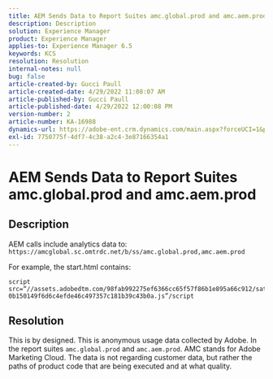 ```yaml
---
title: AEM Sends Data to Report Suites amc.global.prod and amc.aem.prod
description: Description
solution: Experience Manager
product: Experience Manager
applies-to: Experience Manager 6.5
keywords: KCS
resolution: Resolution
internal-notes: null
bug: false
article-created-by: Gucci Paull
article-created-date: 4/29/2022 11:08:07 AM
article-published-by: Gucci Paull
article-published-date: 4/29/2022 12:00:08 PM
version-number: 2
article-number: KA-16988
dynamics-url: https://adobe-ent.crm.dynamics.com/main.aspx?forceUCI=1&pagetype=entityrecord&etn=knowledgearticle&id=ca7ac9a4-acc7-ec11-a7b6-0022480a10ee
exl-id: 7750775f-4df7-4c38-a2c4-3e87166354a1
---
```

# AEM Sends Data to Report Suites amc.global.prod and amc.aem.prod

## Description



AEM calls include analytics data to: `https://amcglobal.sc.omtrdc.net/b/ss/amc.global.prod,amc.aem.prod`

For example, the start.html contains:
```
script src=“//assets.adobedtm.com/98fab992275ef6366cc65f57f86b1e895a66c912/satelliteLib-0b150149f6d6c4efde46c497357c181b39c43b0a.js”/script
```




## Resolution



This is by designed. This is anonymous usage data collected by Adobe. In the report suites `amc.global.prod` and `amc.aem.prod`. AMC stands for Adobe Marketing Cloud. The data is not regarding customer data, but rather the paths of product code that are being executed and at what quality.
